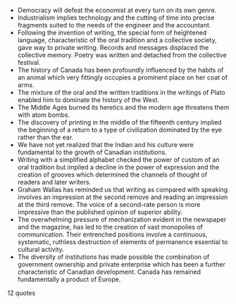  - Democracy will defeat the economist at every turn on its own genre.
 - Industrialism implies technology and the cutting of time into precise fragments suited to the needs of the engineer and the accountant.
 - Following the invention of writing, the special form of heightened language, characteristic of the oral tradition and a collective society, gave way to private writing. Records and messages displaced the collective memory. Poetry was written and detached from the collective festival.
 - The history of Canada has been profoundly influenced by the habits of an animal which very fittingly occupies a prominent place on her coat of arms.
 - The mixture of the oral and the written traditions in the writings of Plato enabled him to dominate the history of the West.
 - The Middle Ages burned its heretics and the modern age threatens them with atom bombs.
 - The discovery of printing in the middle of the fifteenth century implied the beginning of a return to a type of civilization dominated by the eye rather than the ear.
 - We have not yet realized that the Indian and his culture were fundamental to the growth of Canadian institutions.
 - Writing with a simplified alphabet checked the power of custom of an oral tradition but implied a decline in the power of expression and the creation of grooves which determined the channels of thought of readers and later writers.
 - Graham Wallas has reminded us that writing as compared with speaking involves an impression at the second remove and reading an impression at the third remove. The voice of a second-rate person is more impressive than the published opinion of superior ability.
 - The overwhelming pressure of mechanization evident in the newspaper and the magazine, has led to the creation of vast monopolies of communication. Their entrenched positions involve a continuous, systematic, ruthless destruction of elements of permanence essential to cultural activity.
 - The diversity of institutions has made possible the combination of government ownership and private enterprise which has been a further characteristic of Canadian development. Canada has remained fundamentally a product of Europe.

12 quotes